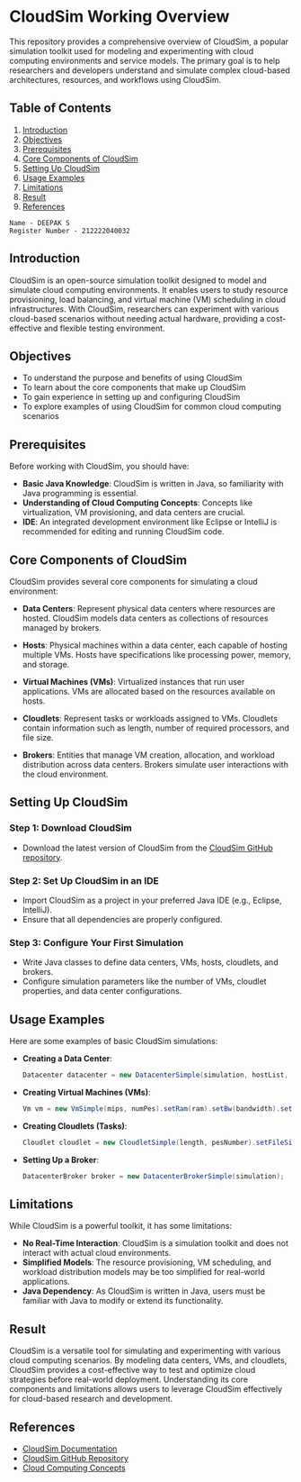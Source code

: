 # CloudSim Working Overview

This repository provides a comprehensive overview of CloudSim, a popular simulation toolkit used for modeling and experimenting with cloud computing environments and service models. The primary goal is to help researchers and developers understand and simulate complex cloud-based architectures, resources, and workflows using CloudSim.

## Table of Contents
1. [Introduction](#introduction)
2. [Objectives](#objectives)
3. [Prerequisites](#prerequisites)
4. [Core Components of CloudSim](#core-components-of-cloudsim)
5. [Setting Up CloudSim](#setting-up-cloudsim)
6. [Usage Examples](#usage-examples)
7. [Limitations](#limitations)
8. [Result](#result)
9. [References](#references)

```
Name - DEEPAK S
Register Number - 212222040032
```
## Introduction

CloudSim is an open-source simulation toolkit designed to model and simulate cloud computing environments. It enables users to study resource provisioning, load balancing, and virtual machine (VM) scheduling in cloud infrastructures. With CloudSim, researchers can experiment with various cloud-based scenarios without needing actual hardware, providing a cost-effective and flexible testing environment.

## Objectives

- To understand the purpose and benefits of using CloudSim
- To learn about the core components that make up CloudSim
- To gain experience in setting up and configuring CloudSim
- To explore examples of using CloudSim for common cloud computing scenarios

## Prerequisites

Before working with CloudSim, you should have:
- **Basic Java Knowledge**: CloudSim is written in Java, so familiarity with Java programming is essential.
- **Understanding of Cloud Computing Concepts**: Concepts like virtualization, VM provisioning, and data centers are crucial.
- **IDE**: An integrated development environment like Eclipse or IntelliJ is recommended for editing and running CloudSim code.

## Core Components of CloudSim

CloudSim provides several core components for simulating a cloud environment:

- **Data Centers**: Represent physical data centers where resources are hosted. CloudSim models data centers as collections of resources managed by brokers.
  
- **Hosts**: Physical machines within a data center, each capable of hosting multiple VMs. Hosts have specifications like processing power, memory, and storage.
  
- **Virtual Machines (VMs)**: Virtualized instances that run user applications. VMs are allocated based on the resources available on hosts.
  
- **Cloudlets**: Represent tasks or workloads assigned to VMs. Cloudlets contain information such as length, number of required processors, and file size.
  
- **Brokers**: Entities that manage VM creation, allocation, and workload distribution across data centers. Brokers simulate user interactions with the cloud environment.

## Setting Up CloudSim

### Step 1: Download CloudSim
- Download the latest version of CloudSim from the [CloudSim GitHub repository](https://github.com/Cloudslab/cloudsim).

### Step 2: Set Up CloudSim in an IDE
- Import CloudSim as a project in your preferred Java IDE (e.g., Eclipse, IntelliJ).
- Ensure that all dependencies are properly configured.

### Step 3: Configure Your First Simulation
- Write Java classes to define data centers, VMs, hosts, cloudlets, and brokers.
- Configure simulation parameters like the number of VMs, cloudlet properties, and data center configurations.

## Usage Examples

Here are some examples of basic CloudSim simulations:

- **Creating a Data Center**:
    ```java
    Datacenter datacenter = new DatacenterSimple(simulation, hostList, new VmAllocationPolicySimple());
    ```

- **Creating Virtual Machines (VMs)**:
    ```java
    Vm vm = new VmSimple(mips, numPes).setRam(ram).setBw(bandwidth).setSize(size);
    ```

- **Creating Cloudlets (Tasks)**:
    ```java
    Cloudlet cloudlet = new CloudletSimple(length, pesNumber).setFileSize(fileSize).setOutputSize(outputSize);
    ```

- **Setting Up a Broker**:
    ```java
    DatacenterBroker broker = new DatacenterBrokerSimple(simulation);
    ```

## Limitations

While CloudSim is a powerful toolkit, it has some limitations:

- **No Real-Time Interaction**: CloudSim is a simulation toolkit and does not interact with actual cloud environments.
- **Simplified Models**: The resource provisioning, VM scheduling, and workload distribution models may be too simplified for real-world applications.
- **Java Dependency**: As CloudSim is written in Java, users must be familiar with Java to modify or extend its functionality.

## Result

CloudSim is a versatile tool for simulating and experimenting with various cloud computing scenarios. By modeling data centers, VMs, and cloudlets, CloudSim provides a cost-effective way to test and optimize cloud strategies before real-world deployment. Understanding its core components and limitations allows users to leverage CloudSim effectively for cloud-based research and development.

## References

- [CloudSim Documentation](http://www.cloudbus.org/cloudsim/)
- [CloudSim GitHub Repository](https://github.com/Cloudslab/cloudsim)
- [Cloud Computing Concepts](https://aws.amazon.com/what-is-cloud-computing/)

